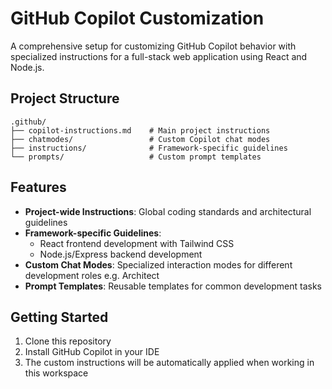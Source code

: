# GitHub Copilot Customization

A comprehensive setup for customizing GitHub Copilot behavior with specialized instructions for a full-stack web application using React and Node.js.

## Project Structure

```
.github/
├── copilot-instructions.md    # Main project instructions
├── chatmodes/                 # Custom Copilot chat modes
├── instructions/              # Framework-specific guidelines
└── prompts/                   # Custom prompt templates
```

## Features

- **Project-wide Instructions**: Global coding standards and architectural guidelines
- **Framework-specific Guidelines**:
  - React frontend development with Tailwind CSS
  - Node.js/Express backend development
- **Custom Chat Modes**: Specialized interaction modes for different development roles e.g. Architect
- **Prompt Templates**: Reusable templates for common development tasks



## Getting Started

1. Clone this repository
2. Install GitHub Copilot in your IDE
3. The custom instructions will be automatically applied when working in this workspace